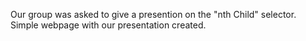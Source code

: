 Our group was asked to give a presention on the "nth Child" selector. Simple webpage with our presentation created. 
